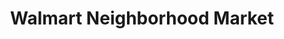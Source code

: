 ---
title: "Walmart Neighborhood Market"
url: /forest/walmart-neighborhood-market/
shop: Supermarkt
---